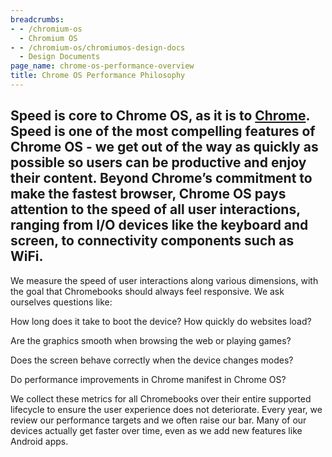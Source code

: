 ```yaml
---
breadcrumbs:
- - /chromium-os
  - Chromium OS
- - /chromium-os/chromiumos-design-docs
  - Design Documents
page_name: chrome-os-performance-overview
title: Chrome OS Performance Philosophy
---
```


## Speed is core to Chrome OS, as it is to [Chrome](/developers/core-principles). Speed is one of the most compelling features of Chrome OS - we get out of the way as quickly as possible so users can be productive and enjoy their content. Beyond Chrome’s commitment to make the fastest browser, Chrome OS pays attention to the speed of all user interactions, ranging from I/O devices like the keyboard and screen, to connectivity components such as WiFi.

We measure the speed of user interactions along various dimensions, with the
goal that Chromebooks should always feel responsive. We ask ourselves questions
like:

How long does it take to boot the device?
How quickly do websites load?

Are the graphics smooth when browsing the web or playing games?

Does the screen behave correctly when the device changes modes?

Do performance improvements in Chrome manifest in Chrome OS?

We collect these metrics for all Chromebooks over their entire supported
lifecycle to ensure the user experience does not deteriorate. Every year, we
review our performance targets and we often raise our bar. Many of our devices
actually get faster over time, even as we add new features like Android apps.
